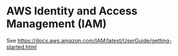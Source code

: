 # AWS Identity and Access Management (IAM) 

See https://docs.aws.amazon.com/IAM/latest/UserGuide/getting-started.html
